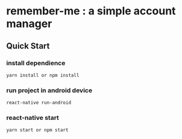# remember-me : a simple account manager

## Quick Start

### install dependience
```
yarn install or npm install
```

### run project in android device
```
react-native run-android
```

### react-native start
```
yarn start or npm start
```